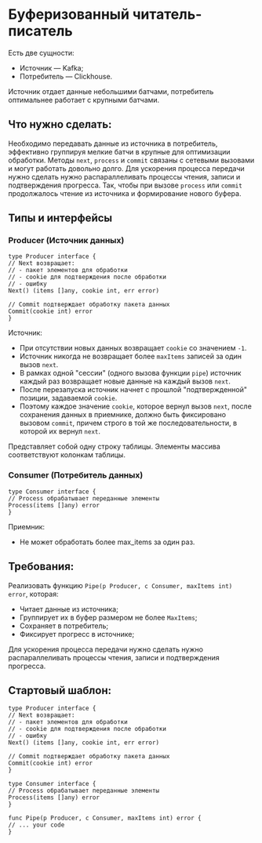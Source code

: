 # Буферизованный читатель-писатель

Есть две сущности:
* Источник — Kafka;
* Потребитель — Clickhouse.

Источник отдает данные небольшими батчами, потребитель оптимальнее работает с крупными батчами.

## Что нужно сделать:
Необходимо передавать данные из источника в потребитель, эффективно группируя мелкие батчи в крупные для оптимизации обработки.
Методы `next`, `process` и `commit` связаны с сетевыми вызовами и могут работать довольно долго.
Для ускорения процесса передачи нужно сделать нужно распараллеливать процессы чтения, записи и подтверждения прогресса.
Так, чтобы при вызове `process` или `commit` продолжалось чтение из источника и формирование нового буфера.

## Типы и интерфейсы

### Producer (Источник данных)
```golang
type Producer interface {
// Next возвращает:
// - пакет элементов для обработки
// - cookie для подтверждения после обработки
// - ошибку 
Next() (items []any, cookie int, err error)

// Commit подтверждает обработку пакета данных
Commit(cookie int) error
}
```

Источник:
* При отсутствии новых данных возвращает `cookie` со значением `-1`.
* Источник никогда не возвращает более `maxItems` записей за один вызов `next`.
* В рамках одной "сессии" (одного вызова функции `pipe`) источник каждый раз возвращает новые данные на каждый вызов `next`.
* После перезапуска источник начнет с прошлой "подтвержденной" позиции, задаваемой `cookie`.
* Поэтому каждое значение `cookie`, которое вернул вызов `next`, после сохранения данных в приемнике,
  должно быть фиксировано вызовом `commit`, причем строго в той же последовательности, в которой их вернул `next`.

Представляет собой одну строку таблицы.
Элементы массива соответствуют колонкам таблицы.

### Consumer (Потребитель данных)
```golang
type Consumer interface {
// Process обрабатывает переданные элементы
Process(items []any) error
}
```

Приемник:
* Не может обработать более max_items за один раз.

## Требования:
Реализовать функцию `Pipe(p Producer, c Consumer, maxItems int) error`, которая:

* Читает данные из источника;
* Группирует их в буфер размером не более `MaxItems`;
* Сохраняет в потребитель;
* Фиксирует прогресс в источнике;

Для ускорения процесса передачи нужно сделать нужно распараллеливать процессы чтения, записи и подтверждения прогресса.

## Стартовый шаблон:
```golang
type Producer interface {
// Next возвращает:
// - пакет элементов для обработки
// - cookie для подтверждения после обработки
// - ошибку
Next() (items []any, cookie int, err error)

// Commit подтверждает обработку пакета данных
Commit(cookie int) error
}

type Consumer interface {
// Process обрабатывает переданные элементы
Process(items []any) error
}

func Pipe(p Producer, c Consumer, maxItems int) error {
// ... your code
}
```
